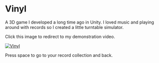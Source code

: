 # Vinyl
A 3D game I developed a long time ago in Unity. I loved music and playing around with records so I created a little turntable simulator.

Click this image to redirect to my demonstration video.

[![Vinyl](https://i9.ytimg.com/vi/n-L7AA8TEGM/mq3.jpg?sqp=CJ3l2PMF&rs=AOn4CLCMr-tgJcS52kJg2CsnW6eEbT7-Xw)](https://youtu.be/n-L7AA8TEGM)

Press space to go to your record collection and back.
